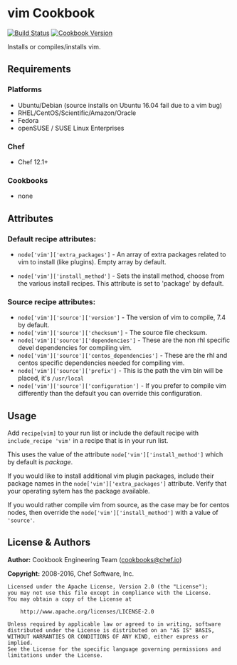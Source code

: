 # vim Cookbook

[![Build Status](https://travis-ci.org/chef-cookbooks/vim.svg?branch=master)](https://travis-ci.org/chef-cookbooks/vim) [![Cookbook Version](https://img.shields.io/cookbook/v/vim.svg)](https://supermarket.chef.io/cookbooks/vim)

Installs or compiles/installs vim.

## Requirements

### Platforms

- Ubuntu/Debian (source installs on Ubuntu 16.04 fail due to a vim bug)
- RHEL/CentOS/Scientific/Amazon/Oracle
- Fedora
- openSUSE / SUSE Linux Enterprises

### Chef

- Chef 12.1+

### Cookbooks

- none

## Attributes

### Default recipe attributes:

- `node['vim']['extra_packages']` - An array of extra packages related to vim to install (like plugins). Empty array by default.

- `node['vim']['install_method']` - Sets the install method, choose from the various install recipes. This attribute is set to 'package' by default.

### Source recipe attributes:

- `node['vim']['source']['version']` - The version of vim to compile, 7.4 by default.
- `node['vim']['source']['checksum']` - The source file checksum.
- `node['vim']['source']['dependencies']` - These are the non rhl specific devel dependencies for compiling vim.
- `node['vim']['source']['centos_dependencies']` - These are the rhl and centos specific dependencies needed for compiling vim.
- `node['vim']['source']['prefix']` - This is the path the vim bin will be placed, it's `/usr/local`
- `node['vim']['source']['configuration']` - If you prefer to compile vim differently than the default you can override this configuration.

## Usage

Add `recipe[vim]` to your run list or include the default recipe with `include_recipe 'vim'` in a recipe that is in your run list.

This uses the value of the attribute `node['vim']['install_method']` which by default is _package_.

If you would like to install additional vim plugin packages, include their package names in the `node['vim']['extra_packages']` attribute. Verify that your operating sytem has the package available.

If you would rather compile vim from source, as the case may be for centos nodes, then override the `node['vim']['install_method']` with a value of `'source'`.

## License & Authors

**Author:** Cookbook Engineering Team ([cookbooks@chef.io](mailto:cookbooks@chef.io))

**Copyright:** 2008-2016, Chef Software, Inc.

```
Licensed under the Apache License, Version 2.0 (the "License");
you may not use this file except in compliance with the License.
You may obtain a copy of the License at

    http://www.apache.org/licenses/LICENSE-2.0

Unless required by applicable law or agreed to in writing, software
distributed under the License is distributed on an "AS IS" BASIS,
WITHOUT WARRANTIES OR CONDITIONS OF ANY KIND, either express or implied.
See the License for the specific language governing permissions and
limitations under the License.
```
